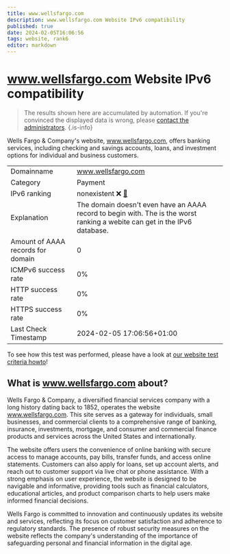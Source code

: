 ```yaml
---
title: www.wellsfargo.com
description: www.wellsfargo.com Website IPv6 compatibility
published: true
date: 2024-02-05T16:06:56
tags: website, rank6
editor: markdown
---
```


# www.wellsfargo.com Website IPv6 compatibility

> The results shown here are accumulated by automation. If you're convinced the displayed data is wrong, please [contact the administrators](/howto/chat). 
{.is-info}

Wells Fargo & Company's website, www.wellsfargo.com, offers banking services, including checking and savings accounts, loans, and investment options for individual and business customers.


|   |   |
| - | - |
| Domainname | www.wellsfargo.com
| Category | Payment |
| IPv6 ranking | nonexistent :x: [🔗](/howto/ranking) |
| Explanation | The domain doesn't even have an AAAA record to begin with. The is the worst ranking a webite can get in the IPv6 database. |
| Amount of AAAA records for domain | 0 |
| ICMPv6 success rate | 0%|
| HTTP success rate | 0% |
| HTTPS success rate | 0% |
| Last Check Timestamp | 2024-02-05 17:06:56+01:00 |

To see how this test was performed, please have a look at [our website test criteria howto](/howto/testcriteria/website)!


## What is www.wellsfargo.com about?
Wells Fargo & Company, a diversified financial services company with a long history dating back to 1852, operates the website www.wellsfargo.com. This site serves as a gateway for individuals, small businesses, and commercial clients to a comprehensive range of banking, insurance, investments, mortgage, and consumer and commercial finance products and services across the United States and internationally.

The website offers users the convenience of online banking with secure access to manage accounts, pay bills, transfer funds, and access online statements. Customers can also apply for loans, set up account alerts, and reach out to customer support via live chat or phone assistance. With a strong emphasis on user experience, the website is designed to be navigable and informative, providing tools such as financial calculators, educational articles, and product comparison charts to help users make informed financial decisions.

Wells Fargo is committed to innovation and continuously updates its website and services, reflecting its focus on customer satisfaction and adherence to regulatory standards. The presence of robust security measures on the website reflects the company's understanding of the importance of safeguarding personal and financial information in the digital age.


